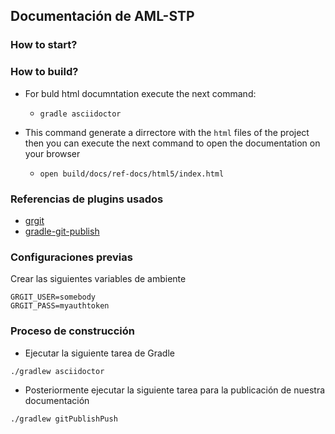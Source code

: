 ## Documentación de AML-STP

### How to start?

### How to build?

- For buld html documntation execute the next command:

    - `gradle asciidoctor`

- This command generate a dirrectore with the `html` files of the project then you can execute the next command to open the documentation on your browser
 
    - `open build/docs/ref-docs/html5/index.html`


### Referencias de plugins usados
- [grgit](https://github.com/ajoberstar/grgit)
- [gradle-git-publish](https://github.com/ajoberstar/gradle-git-publish)

### Configuraciones previas

Crear las siguientes variables de ambiente
```
GRGIT_USER=somebody
GRGIT_PASS=myauthtoken
```

### Proceso de construcción

- Ejecutar la siguiente tarea de Gradle

```
./gradlew asciidoctor
```

- Posteriormente ejecutar la siguiente tarea para la publicación de nuestra documentación
```
./gradlew gitPublishPush
```